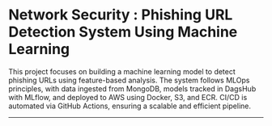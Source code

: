# Network Security : Phishing URL Detection System Using Machine Learning 

This project focuses on building a machine learning model to detect phishing URLs using feature-based analysis. The system follows MLOps principles, with data ingested from MongoDB, models tracked in DagsHub with MLflow, and deployed to AWS using Docker, S3, and ECR. CI/CD is automated via GitHub Actions, ensuring a scalable and efficient pipeline.

---
